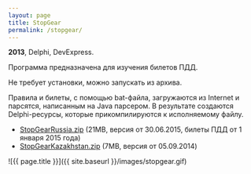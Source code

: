 ```yaml
---
layout: page
title: StopGear
permalink: /stopgear/
---
```


<b>2013</b>, Delphi, DevExpress.

Программа предназначена для изучения билетов ПДД.

Не требует установки, можно запускать из архива.

Правила и билеты, с помощью bat-файла, загружаются из Internet и парсятся, написанным на Java парсером. В результате создаются Delphi-ресурсы, которые прикомпилируются к исполняемому файлу.

* [StopGearRussia.zip](https://docs.google.com/uc?id=0B1nIE1BTDG6zUDhCTFZVVjNDaW8&export=download) (21MB, версия от 30.06.2015, билеты ПДД от 1 января 2015 года)
* [StopGearKazakhstan.zip](https://docs.google.com/uc?id=0B1nIE1BTDG6zbWZ5XzZGekVCMVE&export=download) (7MB, версия от 05.09.2014)

![{{ page.title }}]({{ site.baseurl }}/images/stopgear.gif)
